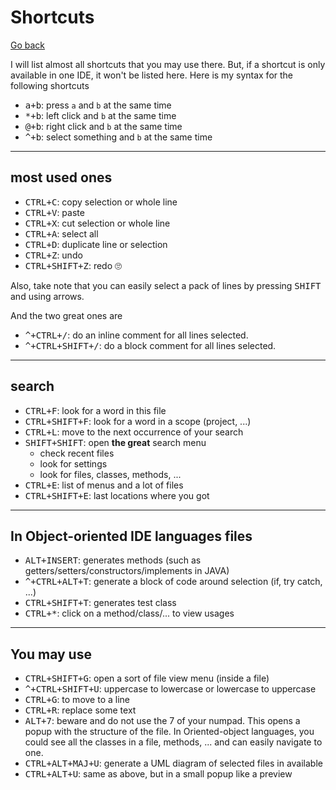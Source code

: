 # Shortcuts

[Go back](..#interface-presentation)

I will list almost all shortcuts that you may use there. But, if a shortcut is only available in one IDE, it won't be listed here. Here is my syntax for the following shortcuts

* <kbd>a+b</kbd>: press `a` and `b` at the same time
* <kbd>*+b</kbd>: left click and `b` at the same time
* <kbd>@+b</kbd>: right click and `b` at the same time
* <kbd>^+b</kbd>: select something and `b` at the same time

<hr class="sl">

## most used ones

* <kbd>CTRL+C</kbd>: copy selection or whole line
* <kbd>CTRL+V</kbd>: paste
* <kbd>CTRL+X</kbd>: cut selection or whole line
* <kbd>CTRL+A</kbd>: select all
* <kbd>CTRL+D</kbd>: duplicate line or selection
* <kbd>CTRL+Z</kbd>: undo
* <kbd>CTRL+SHIFT+Z</kbd>: redo 🙄

Also, take note that you can easily select a pack of lines
by pressing <kbd>SHIFT</kbd> and using arrows.

And the two great ones are

* <kbd>^+CTRL+/</kbd>: do an inline comment for all lines selected.
* <kbd>^+CTRL+SHIFT+/</kbd>: do a block comment for all lines selected.

<hr class="sr">

## search

* <kbd>CTRL+F</kbd>: look for a word in this file
* <kbd>CTRL+SHIFT+F</kbd>: look for a word in a scope (project, ...)
* <kbd>CTRL+L</kbd>: move to the next occurrence of your search
* <kbd>SHIFT+SHIFT</kbd>: open **the great** search menu
    * check recent files
    * look for settings
    * look for files, classes, methods, ...
* <kbd>CTRL+E</kbd>: list of menus and a lot of files
* <kbd>CTRL+SHIFT+E</kbd>: last locations where you got

<hr class="sl">

## In Object-oriented IDE languages files

* <kbd>ALT+INSERT</kbd>: generates methods (such as getters/setters/constructors/implements in JAVA)
* <kbd>^+CTRL+ALT+T</kbd>: generate a block of code around selection (if, try catch, ...)
* <kbd>CTRL+SHIFT+T</kbd>: generates test class
* <kbd>CTRL+*</kbd>: click on a method/class/... to view usages

<hr class="sr">

## You may use

* <kbd>CTRL+SHIFT+G</kbd>: open a sort of file view menu (inside a file)
* <kbd>^+CTRL+SHIFT+U</kbd>: uppercase to lowercase or lowercase to uppercase
* <kbd>CTRL+G</kbd>: to move to a line
* <kbd>CTRL+R</kbd>: replace some text
* <kbd>ALT+7</kbd>: beware and do not use the 7 of your numpad. This opens a 
  popup with the structure of the file. In Oriented-object languages,
  you could see all the classes in a file, methods, ...
  and can easily navigate to one.
* <kbd>CTRL+ALT+MAJ+U</kbd>: generate a UML diagram of selected files
in available
* <kbd>CTRL+ALT+U</kbd>: same as above, but in a small popup like a preview